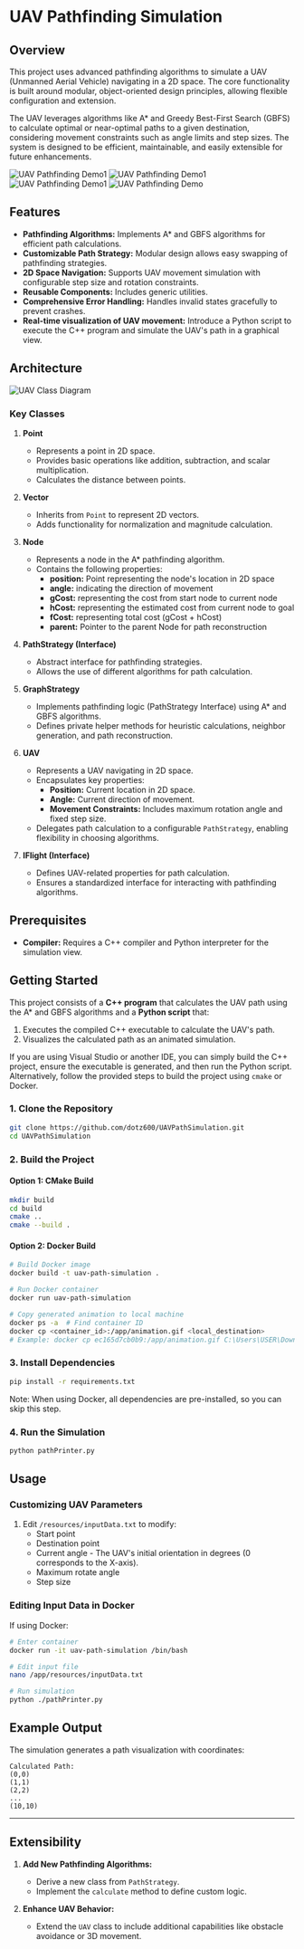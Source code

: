 # UAV Pathfinding Simulation

## Overview
This project uses advanced pathfinding algorithms to simulate a UAV (Unmanned Aerial Vehicle) navigating in a 2D space. The core functionality is built around modular, object-oriented design principles, allowing flexible configuration and extension.

The UAV leverages algorithms like A* and Greedy Best-First Search (GBFS) to calculate optimal or near-optimal paths to a given destination, considering movement constraints such as angle limits and step sizes. The system is designed to be efficient, maintainable, and easily extensible for future enhancements.

![UAV Pathfinding Demo1](./images/animation4.gif)
![UAV Pathfinding Demo1](./images/animation3.gif)
![UAV Pathfinding Demo1](./images/animation.gif)
![UAV Pathfinding Demo](./images/animation2.gif)

## Features
- **Pathfinding Algorithms:** Implements A* and GBFS algorithms for efficient path calculations.
- **Customizable Path Strategy:** Modular design allows easy swapping of pathfinding strategies.
- **2D Space Navigation:** Supports UAV movement simulation with configurable step size and rotation constraints.
- **Reusable Components:** Includes generic utilities.
- **Comprehensive Error Handling:** Handles invalid states gracefully to prevent crashes.
- **Real-time visualization of UAV movement:** Introduce a Python script to execute the C++ program and simulate the UAV's path in a graphical view.

## Architecture
![UAV Class Diagram](./images/uav-diagram.png)

### Key Classes
1. **Point**
   - Represents a point in 2D space.
   - Provides basic operations like addition, subtraction, and scalar multiplication.
   - Calculates the distance between points.

2. **Vector**
   - Inherits from `Point` to represent 2D vectors.
   - Adds functionality for normalization and magnitude calculation.

3. **Node**
   - Represents a node in the A* pathfinding algorithm.
   - Contains the following properties:
     - **position:** Point representing the node's location in 2D space
     - **angle:**  indicating the direction of movement
     - **gCost:** representing the cost from start node to current node
     - **hCost:** representing the estimated cost from current node to goal
     - **fCost:** representing total cost (gCost + hCost)
     - **parent:** Pointer to the parent Node for path reconstruction

4. **PathStrategy (Interface)**
   - Abstract interface for pathfinding strategies.
   - Allows the use of different algorithms for path calculation.
     
5. **GraphStrategy**
   - Implements pathfinding logic (PathStrategy Interface) using A* and GBFS algorithms.
   - Defines private helper methods for heuristic calculations, neighbor generation, and path reconstruction.

6. **UAV**
   - Represents a UAV navigating in 2D space.
   - Encapsulates key properties:
     - **Position:** Current location in 2D space.
     - **Angle:** Current direction of movement.
     - **Movement Constraints:** Includes maximum rotation angle and fixed step size.
   - Delegates path calculation to a configurable `PathStrategy`, enabling flexibility in choosing algorithms.

7. **IFlight (Interface)**
   - Defines UAV-related properties for path calculation.
   - Ensures a standardized interface for interacting with pathfinding algorithms.


## Prerequisites
- **Compiler:** Requires a C++ compiler and Python interpreter for the simulation view.

## Getting Started

This project consists of a **C++ program** that calculates the UAV path using the A* and GBFS algorithms and a **Python script** that:
1. Executes the compiled C++ executable to calculate the UAV's path.
2. Visualizes the calculated path as an animated simulation.

If you are using Visual Studio or another IDE, you can simply build the C++ project, ensure the executable is generated, and then run the Python script. Alternatively, follow the provided steps to build the project using `cmake` or Docker.

### 1. Clone the Repository
```bash
git clone https://github.com/dotz600/UAVPathSimulation.git
cd UAVPathSimulation
```

### 2. Build the Project

#### Option 1: CMake Build
```bash
mkdir build
cd build
cmake ..
cmake --build .
```

#### Option 2: Docker Build
```bash
# Build Docker image
docker build -t uav-path-simulation .

# Run Docker container
docker run uav-path-simulation

# Copy generated animation to local machine
docker ps -a  # Find container ID
docker cp <container_id>:/app/animation.gif <local_destination>
# Example: docker cp ec165d7cb0b9:/app/animation.gif C:\Users\USER\Downloads\animation.gif
```

### 3. Install Dependencies
```bash
pip install -r requirements.txt
```
Note: When using Docker, all dependencies are pre-installed, so you can skip this step.

### 4. Run the Simulation
```bash
python pathPrinter.py
```

## Usage

### Customizing UAV Parameters
1. Edit `/resources/inputData.txt` to modify:
   - Start point
   - Destination point
   - Current angle - The UAV's initial orientation in degrees (0 corresponds to the X-axis).
   - Maximum rotate angle
   - Step size

### Editing Input Data in Docker
If using Docker:
```bash
# Enter container
docker run -it uav-path-simulation /bin/bash

# Edit input file
nano /app/resources/inputData.txt

# Run simulation
python ./pathPrinter.py
```

## Example Output
The simulation generates a path visualization with coordinates:
```
Calculated Path:
(0,0)
(1,1)
(2,2)
...
(10,10)
```


---


## Extensibility
1. **Add New Pathfinding Algorithms:**
   - Derive a new class from `PathStrategy`.
   - Implement the `calculate` method to define custom logic.

2. **Enhance UAV Behavior:**
   - Extend the `UAV` class to include additional capabilities like obstacle avoidance or 3D movement.
  

